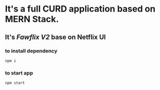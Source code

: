 # It's a full CURD application based on MERN Stack.

## It's ***Fawflix V2***  base on Netflix UI

### to install dependency

`npm i`

### to start app

`npm start`